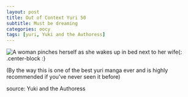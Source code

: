 ```yaml
---
layout: post
title: Out of Context Yuri 50
subtitle: Must be dreaming
categories: oocy
tags: [yuri, Yuki and the Authoress]
---
```




![A woman pinches herself as she wakes up in bed next to her wife](https://imgur.com/RTDyMEd.png){: .center-block :}


(By the way this is one of the best yuri manga ever and is highly recommended if you've never seen it before)


source: Yuki and the Authoress